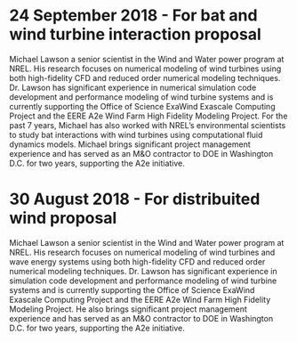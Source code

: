 # 24 September 2018 - For bat and wind turbine interaction proposal
Michael Lawson a senior scientist in the Wind and Water power program at NREL. His research focuses on numerical modeling of wind turbines using both high-fidelity CFD and reduced order numerical modeling techniques. Dr. Lawson has significant experience in numerical simulation code development and performance modeling of wind turbine systems and is currently supporting the Office of Science ExaWind Exascale Computing Project and the EERE A2e Wind Farm High Fidelity Modeling Project. For the past 7 years, Michael has also worked with NREL’s environmental scientists to study bat interactions with wind turbines using computational fluid dynamics models. Michael brings significant project management experience and has served as an M&O contractor to DOE in Washington D.C. for two years, supporting the A2e initiative.

# 30 August 2018 - For distribuited wind proposal
Michael Lawson a senior scientist in the Wind and Water power program at NREL. His research focuses on numerical modeling of wind turbines and wave energy systems using both high-fidelity CFD and reduced order numerical modeling techniques. Dr. Lawson has significant experience in simulation code development and performance modeling of wind turbine systems and is currently supporting the Office of Science ExaWind Exascale Computing Project and the EERE A2e Wind Farm High Fidelity Modeling Project. He also brings significant project management experience and has served as an M&O contractor to DOE in Washington D.C. for two years, supporting the A2e initiative.
